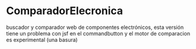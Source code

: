 # ComparadorElecronica
buscador y comparador web de componentes electrónicos, esta versión tiene un problema con jsf en el commandbutton y el motor de comparacion es experimental (una basura)
